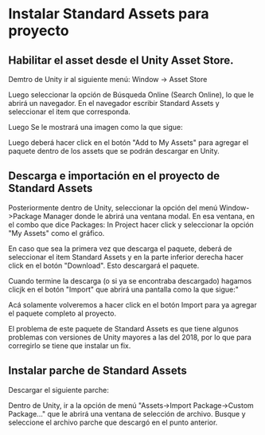 # Instalar Standard Assets para proyecto

## Habilitar el asset desde el Unity Asset Store.

Demtro de Unity ir al siguiente menú: Window -> Asset Store

Luego seleccionar la opción de Búsqueda Online (Search Online), lo que le abrirá un navegador. En el navegador escribir Standard Assets y seleccionar el item que corresponda.

Luego Se le mostrará una imagen como la que sigue:

[imagen_1]: ./recursos/imagen_1.png "Logo Title Text 2"

Luego deberá hacer click en el botón "Add to My Assets" para agregar el paquete dentro de los assets que se podrán descargar en Unity.

## Descarga e importación en el proyecto de Standard Assets

Posteriormente dentro de Unity, seleccionar la opción del menú Window->Package Manager  donde le abrirá una ventana modal. En esa ventana, en el combo que dice Packages: In Project hacer click y seleccionar la opción "My Assets" como el gráfico.

[imagen_2]: ./recursos/imagen_2.png "Logo Title Text 2"

En caso que sea la primera vez que descarga el paquete, deberá de  seleccionar el item Standard Assets y en la parte inferior derecha hacer click en el botón "Download". Esto descargará el paquete.

[imagen_3]: ./recursos/imagen_3.png "Logo Title Text 3"

Cuando termine la descarga (o si ya se encontraba descargado) hagamos clicjk en el botón "Import" que abrirá una pantalla como la que sigue:"

[imagen_4]: ./recursos/imagen_4.png "Logo Title Text 4"

Acá solamente volveremos a hacer click en el botón Import para ya agregar el paquete completo al proyecto.

El problema de este paquete de Standard Assets es que tiene algunos problemas con versiones de Unity mayores a las del 2018, por lo que para corregirlo se tiene que instalar un fix.

## Instalar parche de Standard Assets

Descargar el siguiente parche:

[Descargar parche]: ./recursos/StandardAssetsFix.unitypackage

Dentro de Unity, ir a la opción de menú "Assets->Import Package->Custom Package..."  que le abrirá una ventana de selección de archivo. Busque y seleccione el archivo parche que descargó en el punto anterior.

